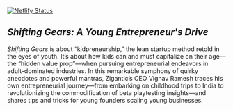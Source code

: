 [![Netlify Status](https://api.netlify.com/api/v1/badges/0bb9b135-964f-4cf5-90a8-07218a58cda9/deploy-status)](https://app.netlify.com/sites/shiftinggears/deploys)
## *Shifting Gears: A Young Entrepreneur's Drive*
*Shifting Gears* is about “kidpreneurship,” the lean startup method retold in the eyes of youth. It’s about how kids can and must capitalize on their age—the “hidden value prop”—when pursuing entrepreneurial endeavors in adult-dominated industries. In this remarkable symphony of quirky anecdotes and powerful mantras, Zigantic’s CEO Vignav Ramesh traces his own entrepreneurial journey—from embarking on childhood trips to India to revolutionizing the commodification of beta playtesting insights—and shares tips and tricks for young founders scaling young businesses.
